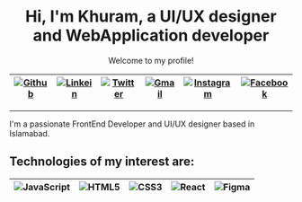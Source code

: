 <div align="center">

  <!--Welcoming Line-->
  <h1>Hi, I'm Khuram, a UI/UX designer and WebApplication developer</h1>
  <p>Welcome to my profile!</p>

<!-- Social Media Icons -->
<!--Github, Twitter, Linkedin, Gmail-->
| [![Github](https://img.shields.io/badge/-Github-black?style=flat&logo=github&link=https://github.com)](https://github.com/Khuram-2521) | [![Linkein](https://img.shields.io/badge/-linkedin-blue?style=flat&logo=linkedin&logoColor=white&link=https://linkedin.com)](https://www.linkedin.com/in/muhammad-khuram-5a4291282/) | [![Twitter](https://img.shields.io/badge/-Twitter-black?style=flat&logo=x&link=https://x.com)](https://x.com/khuram_mks1) | [![Gmail](https://img.shields.io/badge/-Gmail-white?style=flat&logo=gmail&link=https://gmail.com)](muhammadkhuramshahzad3.2003@gmail.com) | [![Instagram](https://img.shields.io/badge/-Instagram-black?style=flat&logo=instagram&link=https://instagram.com)](https://instagram.com/khuram_mks) | [![Facebook](https://img.shields.io/badge/-Facebook-white?style=flat&logo=facebook&link=https://facebook.com)](https://facebook.com/khuram_mks) |
|---|---|---|---|---|---|

----

</div>

  <!--Interests-->
  <p>I'm a passionate FrontEnd Developer and UI/UX designer based in Islamabad.</p>
  
<h2> Technologies of my interest are:</h2>


| ![JavaScript](https://img.shields.io/badge/-JavaScript-black?style=flat&logo=javascript) | ![HTML5](https://img.shields.io/badge/-HTML5-E34F26?style=flat&logo=html5&logoColor=white) | ![CSS3](https://img.shields.io/badge/-CSS3-1572B6?style=flat&logo=css3) | ![React](https://img.shields.io/badge/-React-black?style=flat&logo=react)  | ![Figma](https://img.shields.io/badge/-Figma-black?style=flat&logo=figma) | 
|---|---|---|---|---|




